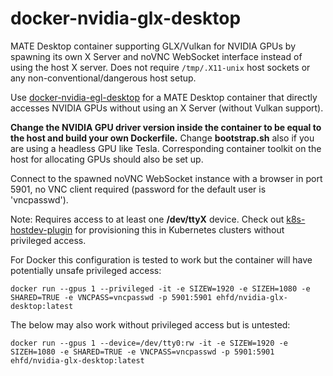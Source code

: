 # docker-nvidia-glx-desktop

MATE Desktop container supporting GLX/Vulkan for NVIDIA GPUs by spawning its own X Server and noVNC WebSocket interface instead of using the host X server. Does not require `/tmp/.X11-unix` host sockets or any non-conventional/dangerous host setup.

Use [docker-nvidia-egl-desktop](https://github.com/ehfd/docker-nvidia-egl-desktop) for a MATE Desktop container that directly accesses NVIDIA GPUs without using an X Server (without Vulkan support).

**Change the NVIDIA GPU driver version inside the container to be equal to the host and build your own Dockerfile.** Change **bootstrap.sh** also if you are using a headless GPU like Tesla. Corresponding container toolkit on the host for allocating GPUs should also be set up.

Connect to the spawned noVNC WebSocket instance with a browser in port 5901, no VNC client required (password for the default user is 'vncpasswd').

Note: Requires access to at least one **/dev/ttyX** device. Check out [k8s-hostdev-plugin](https://github.com/bluebeach/k8s-hostdev-plugin) for provisioning this in Kubernetes clusters without privileged access.

For Docker this configuration is tested to work but the container will have potentially unsafe privileged access:

```
docker run --gpus 1 --privileged -it -e SIZEW=1920 -e SIZEH=1080 -e SHARED=TRUE -e VNCPASS=vncpasswd -p 5901:5901 ehfd/nvidia-glx-desktop:latest
```

The below may also work without privileged access but is untested:

```
docker run --gpus 1 --device=/dev/tty0:rw -it -e SIZEW=1920 -e SIZEH=1080 -e SHARED=TRUE -e VNCPASS=vncpasswd -p 5901:5901 ehfd/nvidia-glx-desktop:latest
```
